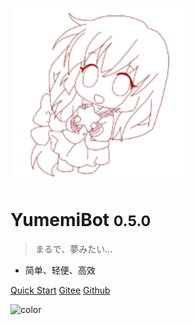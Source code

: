 <!-- _coverpage.md -->

![logo](./public/images/avatar/logo.png)

# YumemiBot <small>0.5.0</small>

> まるで、夢みたい...

- 简单、轻便、高效

[Quick Start](index/)
[Gitee](https://gitee.com/dc_yuki/yumemi_bot)
[Github](https://github.com/dcyuki/yumemi_bot)

<!-- 背景图片 -->

<!-- 背景色 -->

![color](#ffffff)